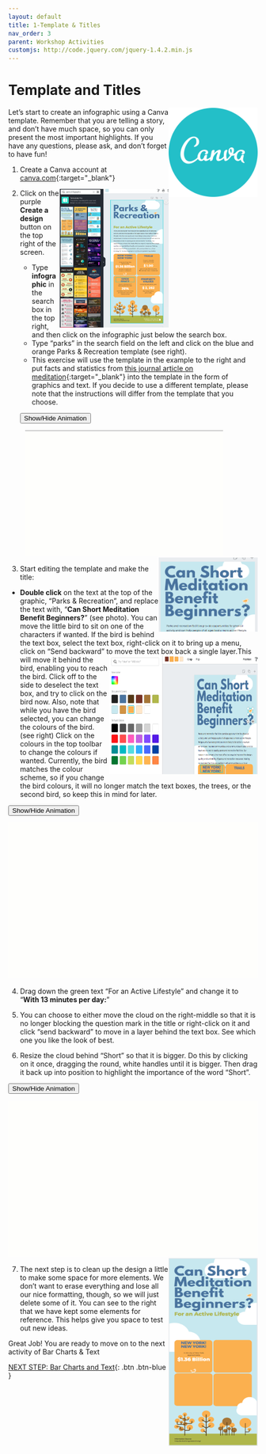 ```yaml
---
layout: default
title: 1-Template & Titles
nav_order: 3
parent: Workshop Activities
customjs: http://code.jquery.com/jquery-1.4.2.min.js
---
```

# Template and Titles
<img src="images//infographics-template-01.png" style="float:right;width:180px;height:180px;"> 
Let’s start to create an infographic using a Canva template. Remember that you are telling a story, and don’t have much space, so you can only present the most important highlights. If you have any questions, please ask, and don’t forget to have fun!

1. Create a Canva account at [canva.com](https://www.canva.com/){:target="_blank"}

    <img src="images//infographics-template-02.png" style="float:right;width:220px;height:280px;" alt="infographics template"> 

2. Click on the purple **Create a design** button on the top right of the screen.
    - Type **infographic** in the search box in the top right, and then click on the infographic just below the search box.
    - Type “parks” in the search field on the left and click on the blue and orange Parks & Recreation template (see right).
    - This exercise will use the template in the example to the right and put facts and statistics from [this journal article on meditation](https://bit.ly/dsc-infographic-meditate){:target="_blank"} into the template in the form of graphics and text. If you decide to use a different template, please note that the instructions will differ from the template that you choose.
    
    <button onclick="toggle('gif1')">Show/Hide Animation</button>
    <div id="gif1"><img src="images/infographics-template-03.gif" alt="find template" style="width:400px;margin-left:10px;"></div>

    <img src="images//infographics-template-05.png" style="float:right;width:200px;height:150px;" alt="Text box with bird">  

3. Start editing the template and make the title: 
  - **Double click** on the text at the top of the graphic, “Parks & Recreation”, and replace the text with, “**Can Short Meditation Benefit Beginners?**” (see photo). You can move the little bird to sit on one of the characters if wanted. If the bird is behind the text box, select the text box, right-click on it to bring up a menu, click on “Send backward” to move the text box back a single layer.<img src="images//infographics-template-04.png" style="float:right;width:300px;height:240px;" alt="bird selected with colour palette">This will move it behind the bird, enabling you to reach the bird. Click off to the side to deselect the text box, and try to click on the bird now. Also, note that while you have the bird selected, you can change the colours of the bird. (see right) Click on the colours in the top toolbar to change the colours if wanted. Currently, the bird matches the colour scheme, so if you change the bird colours, it will no longer match the text boxes, the trees, or the second bird, so keep this in mind for later. 

  <button onclick="toggle('gif2')">Show/Hide Animation</button>
  <div id="gif2"><img src="images/infographics-template-06.gif" alt="editing template"></div>

4. Drag down the green text “For an Active Lifestyle” and change it to “**With 13 minutes per day:**” 

5. You can choose to either move the cloud on the right-middle so that it is no longer blocking the question mark in the title or right-click on it and click “send backward” to move in a layer behind the text box. See which one you like the look of best. 

6. Resize the cloud behind “Short” so that it is bigger. Do this by clicking on it once, dragging the round, white handles until it is bigger. Then drag it back up into position to highlight the importance of the word “Short”. 

  <button onclick="toggle('gif3')">Show/Hide Animation</button>
  <div id="gif3">
  <img src="images/infographics-template-07.gif" alt="edit icons">
  </div>

  <img src="images//infographics-template-08.png" style="float:right;width:180px;height:380px;" alt="infographics image">

7. The next step is to clean up the design a little to make some space for more elements. We don’t want to erase everything and lose all our nice formatting, though, so we will just delete some of it. You can see to the right that we have kept some elements for reference. This helps give you space to test out new ideas. 

Great Job! You are ready to move on to the next activity of Bar Charts & Text

<script>  

    function toggle(input) {
        var x = document.getElementById(input);
        if (x.style.display === "none") {
            x.style.display = "block";
        } else {
            x.style.display = "none";
        }
    }
</script>

[NEXT STEP: Bar Charts and Text](2-canva-charts.html){: .btn .btn-blue }
